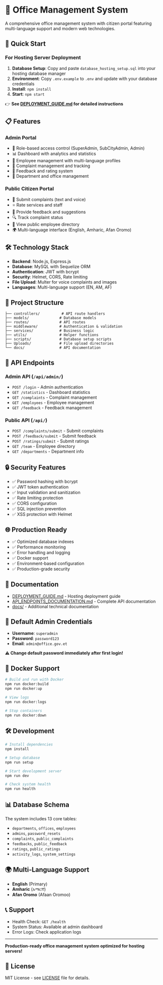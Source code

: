 # 🏢 Office Management System

A comprehensive office management system with citizen portal featuring multi-language support and modern web technologies.

## 🚀 Quick Start

### For Hosting Server Deployment

1. **Database Setup**: Copy and paste `database_hosting_setup.sql` into your hosting database manager
2. **Environment**: Copy `.env.example` to `.env` and update with your database credentials
3. **Install**: `npm install`
4. **Start**: `npm start`

👉 **See [DEPLOYMENT_GUIDE.md](DEPLOYMENT_GUIDE.md) for detailed instructions**

## 📋 Features

### Admin Portal

- 🔐 Role-based access control (SuperAdmin, SubCityAdmin, Admin)
- 📊 Dashboard with analytics and statistics
- 👥 Employee management with multi-language profiles
- 📝 Complaint management and tracking
- 💬 Feedback and rating system
- 🏢 Department and office management

### Public Citizen Portal

- 📢 Submit complaints (text and voice)
- ⭐ Rate services and staff
- 💭 Provide feedback and suggestions
- 🔍 Track complaint status
- 👥 View public employee directory
- 🌍 Multi-language interface (English, Amharic, Afan Oromo)

## 🛠️ Technology Stack

- **Backend**: Node.js, Express.js
- **Database**: MySQL with Sequelize ORM
- **Authentication**: JWT with bcrypt
- **Security**: Helmet, CORS, Rate limiting
- **File Upload**: Multer for voice complaints and images
- **Languages**: Multi-language support (EN, AM, AF)

## 📁 Project Structure

```
├── controllers/          # API route handlers
├── models/              # Database models
├── routes/              # API routes
├── middleware/          # Authentication & validation
├── services/            # Business logic
├── utils/               # Helper functions
├── scripts/             # Database setup scripts
├── Uploads/             # File upload directories
└── docs/                # API documentation
```

## 🔧 API Endpoints

### Admin API (`/api/admin/`)

- `POST /login` - Admin authentication
- `GET /statistics` - Dashboard statistics
- `GET /complaints` - Complaint management
- `GET /employees` - Employee management
- `GET /feedback` - Feedback management

### Public API (`/api/`)

- `POST /complaints/submit` - Submit complaints
- `POST /feedback/submit` - Submit feedback
- `POST /ratings/submit` - Submit ratings
- `GET /team` - Employee directory
- `GET /departments` - Department info

## 🔒 Security Features

- ✅ Password hashing with bcrypt
- ✅ JWT token authentication
- ✅ Input validation and sanitization
- ✅ Rate limiting protection
- ✅ CORS configuration
- ✅ SQL injection prevention
- ✅ XSS protection with Helmet

## 🌐 Production Ready

- ✅ Optimized database indexes
- ✅ Performance monitoring
- ✅ Error handling and logging
- ✅ Docker support
- ✅ Environment-based configuration
- ✅ Production-grade security

## 📖 Documentation

- [DEPLOYMENT_GUIDE.md](DEPLOYMENT_GUIDE.md) - Hosting deployment guide
- [API_ENDPOINTS_DOCUMENTATION.md](API_ENDPOINTS_DOCUMENTATION.md) - Complete API documentation
- [docs/](docs/) - Additional technical documentation

## 🔐 Default Admin Credentials

- **Username**: `superadmin`
- **Password**: `password123`
- **Email**: `admin@office.gov.et`

**⚠️ Change default password immediately after first login!**

## 🐳 Docker Support

```bash
# Build and run with Docker
npm run docker:build
npm run docker:up

# View logs
npm run docker:logs

# Stop containers
npm run docker:down
```

## 🛠️ Development

```bash
# Install dependencies
npm install

# Setup database
npm run setup

# Start development server
npm run dev

# Check system health
npm run health
```

## 📊 Database Schema

The system includes 13 core tables:

- `departments`, `offices`, `employees`
- `admins`, `password_resets`
- `complaints`, `public_complaints`
- `feedbacks`, `public_feedback`
- `ratings`, `public_ratings`
- `activity_logs`, `system_settings`

## 🌍 Multi-Language Support

- **English** (Primary)
- **Amharic** (አማርኛ)
- **Afan Oromo** (Afaan Oromoo)

## 📞 Support

- Health Check: `GET /health`
- System Status: Available at admin dashboard
- Error Logs: Check application logs

---

**Production-ready office management system optimized for hosting servers!**

## 📄 License

MIT License - see [LICENSE](LICENSE) file for details.
